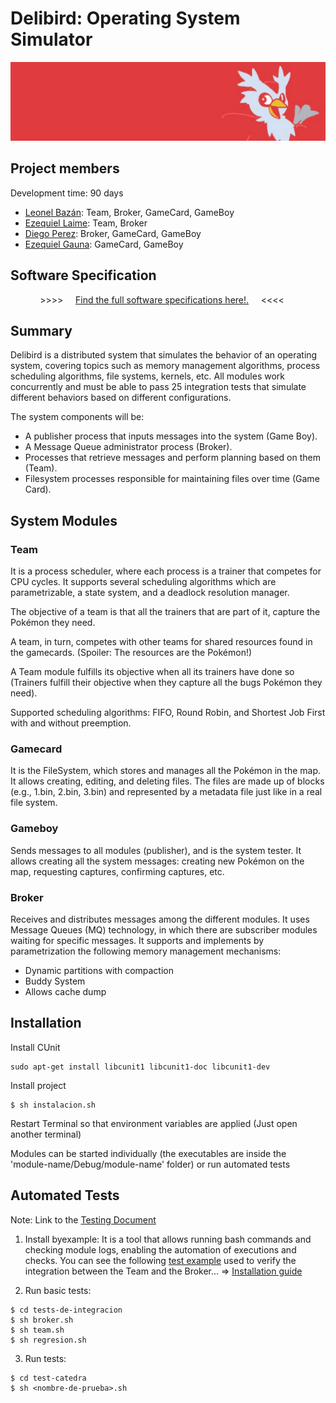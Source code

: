 # Delibird: Operating System Simulator

![](doc/assets/media/banner.jpeg)

## Project members

Development time: 90 days

* [Leonel Bazán](https://www.linkedin.com/in/bazanotin/): Team, Broker, GameCard, GameBoy
* [Ezequiel Laime](https://www.linkedin.com/in/ezequiel-laime/): Team, Broker
* [Diego Perez](https://www.linkedin.com/in/diego-p%C3%A9rez-pe%C3%B1a-b5881822a/): Broker, GameCard, GameBoy
* [Ezequiel Gauna](https://www.linkedin.com/in/ezequielgauna/): GameCard, GameBoy

## Software Specification

&nbsp; &nbsp; &nbsp; &nbsp; &nbsp; &nbsp;    \>\>\>\> &nbsp; &nbsp; [Find the full software specifications here!.](doc/requirements.md) &nbsp; &nbsp; <<<<

## Summary

Delibird is a distributed system that simulates the behavior of an operating system, covering topics such as memory management algorithms, process scheduling algorithms, file systems, kernels, etc. All modules work concurrently and must be able to pass 25 integration tests that simulate different behaviors based on different configurations.

The system components will be:

- A publisher process that inputs messages into the system (Game Boy).
- A Message Queue administrator process (Broker).
- Processes that retrieve messages and perform planning based on them (Team).
- Filesystem processes responsible for maintaining files over time (Game Card).

## System Modules

### Team 

It is a process scheduler, where each process is a trainer that competes for CPU cycles. It supports several scheduling algorithms which are parametrizable, a state system, and a deadlock resolution manager.

The objective of a team is that all the trainers that are part of it, capture the Pokémon they need.

A team, in turn, competes with other teams for shared resources found in the gamecards. (Spoiler: The resources are the Pokémon!)

A Team module fulfills its objective when all its trainers have done so (Trainers fulfill their objective when they capture all the bugs Pokémon they need).

Supported scheduling algorithms: FIFO, Round Robin, and Shortest Job First with and without preemption.

### Gamecard

It is the FileSystem, which stores and manages all the Pokémon in the map. It allows creating, editing, and deleting files. The files are made up of blocks (e.g., 1.bin, 2.bin, 3.bin) and represented by a metadata file just like in a real file system.

### Gameboy

Sends messages to all modules (publisher), and is the system tester. It allows creating all the system messages: creating new Pokémon on the map, requesting captures, confirming captures, etc.

### Broker

Receives and distributes messages among the different modules. It uses Message Queues (MQ) technology, in which there are subscriber modules waiting for specific messages.
It supports and implements by parametrization the following memory management mechanisms:
  - Dynamic partitions with compaction
  - Buddy System
  - Allows cache dump

## Installation

Install CUnit
```
sudo apt-get install libcunit1 libcunit1-doc libcunit1-dev
```

Install project

```shell
$ sh instalacion.sh
```

Restart Terminal so that environment variables are applied (Just open another terminal)

Modules can be started individually (the executables are inside the 'module-name/Debug/module-name' folder) or run automated tests

## Automated Tests

Note: Link to the [Testing Document](https://docs.google.com/document/d/1_MHl52R-wPyL4SaWYok4Crf47dVwlqZOQn1MWouo3T8/edit)

1) Install byexample: It is a tool that allows running bash commands and checking module logs, enabling the automation of executions and checks. You can see the following [test example](https://github.com/leobz/SO-UNIX-Delibird/blob/master/tests-de-integracion/team-broker.md)  used to verify the integration between the Team and the Broker... =>
[Installation guide](https://github.com/leobz/SO-UNIX-Delibird/blob/master/tests-de-integracion/README.md)


1) Run basic tests:

```shell
$ cd tests-de-integracion
$ sh broker.sh
$ sh team.sh
$ sh regresion.sh
```

3) Run tests:

```shell
$ cd test-catedra
$ sh <nombre-de-prueba>.sh
```

